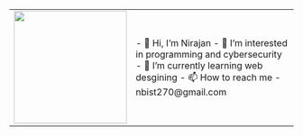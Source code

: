 <table>
  <tr>
    <td><img src="https://user-images.githubusercontent.com/38756870/198891783-b77e52b6-4a93-48a8-bfad-d7fdd34f5a72.gif" width="200px"/></td>
    <td>
      - 👋 Hi, I’m Nirajan
      - 👀 I’m interested in programming and cybersecurity
      - 🌱 I’m currently learning web desgining
      - 📫 How to reach me - nbist270@gmail.com
    </td>
  </tr>
</table>




<!---
nbist24k/nbist24k is a ✨ special ✨ repository because its `README.md` (this file) appears on your GitHub profile.
You can click the Preview link to take a look at your changes.
--->
